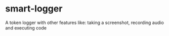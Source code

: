 # smart-logger
A token logger with other features like: taking a screenshot, recording audio and executing code
